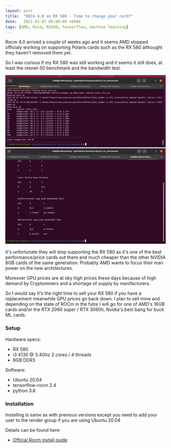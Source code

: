 ```yaml
---
layout: post
title:  "ROCm 4.0 on RX 580 - Time to change your card?"
date:   2021-01-07 00:00:00 +0000
tags: [AMD, Rocm, RX580, tensorflow, machine learning]
---
```


Rocm 4.0 arrived a couple of weeks ago and it seems AMD stopped officialy working on supporting Polaris cards such as the RX 580 althought they haven't removed them yet.

So I was curious if my RX 580 was still working and it seems it still does, at least the resnet-50 benchmark and the bandwidth test.


![rx 580 resnet50](/assets/rx580/resnet50.png) <br>
![rx 580 bandwidth](/assets/rx580/bandwidth.png) <br>


It's unfortunate they will stop supporting the RX 580 as it's one of the best performance/price cards out there and much cheaper than the other NVIDIA 8GB cards of the same generation.  Probably AMD wants to focus their man power on the new architectures.

Moreover GPU prices are at sky high prices these days because of high demand by Cryptominers and a shortage of supply by manifacturers.

So I would say it's the right time to sell your RX 580 if you have a replacement meanwhile GPU prices go back down. I plan to sell mine and depending on the state of ROCm in the futre I will go for one of AMD's 16GB cards and/or the RTX 2060 super / RTX 3060ti, Nvidia's best bang for buck ML cards.


### Setup

Hardware specs:
*   RX 580
*   i3 4130 @ 3.4Ghz 2 cores / 4 threads
*   8GB DDR3

Software:
*   Ubuntu 20.04
*   tensorflow-rocm 2.4
*   python 3.8

### Installation

Installing is same as with previous versions except you need to 
add your user to the render group if you are using Ubuntu 20.04

Details can be found here:
*   [Official Rocm install guide](https://rocmdocs.amd.com/en/latest/Installation_Guide/Installation-Guide.html)
